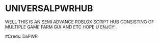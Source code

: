 # UNIVERSALPWRHUB

WELL THIS IS AN SEMI ADVANCE ROBLOX SCRIPT HUB CONSISTING OF MULTIPLE GAME FARM GUI AND ETC 
HOPE U ENJOY!

#Creds: DaPWR
